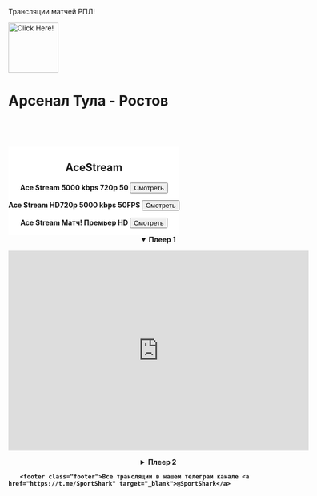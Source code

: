Трансляции матчей РПЛ!
      <!DOCTYPE html>
<html>
<head>
<meta charset="utf-8">
<title>Матчи Российской Премьер Лиги - телеграмм канал @SportShark</title>
<style> 
.flex-container {
    display: -webkit-flex;
    display: flex;  
    -webkit-flex-flow: row wrap;
    flex-flow: row wrap;
    font-weight: bold;
    text-align: center;
}

.flex-container > * {
    padding: 10px;
    flex: 1 100%;
}

.main {
    text-align: center;
    background: black;
}

.header {background: white;}
.footer {background: white;}
.aside {background: white;}

@media all and (min-width: 768px) {
    .aside { flex: 2 auto; }
    .main    { flex: 3 0px; }
    .aside { order: 1; } 
    .main    { order: 2; }
    .footer  { order: 4; }
}

details {
border: 1px solid #999;
border-radius: 5px;
margin: 0 2em .4em 2em;
padding: 1.04%;
}
 
details {
margin: 1em;
cursor: pointer;
}
 
summary {
border-radius: 5px;
cursor: pointer;
margin: -1%;
padding: 8px 10px;
background: -webkit-linear-gradient(top, #f3f3f3 50%, #e6e6e6 50%);
}
</style>
</head>
<body>
<a href="tg://resolve?domain=SportShark" rel="nofollow" target="_blank"><img src="https://4.downloader.disk.yandex.ru/preview/1f337c681dc8a786b0d35cb14aac6fa96611f59365489f9bccf95fbb3b7dd8d4/inf/opKlhmPyd_SdIQhC3mb5rkVZ2cIs_gzBzNg4B1vPzCJHHSxapv-IgYQgkOPwFP2smgZXU-NgDkvCMaRvlIfGCw==?uid=1185158977&filename=11.jpg&disposition=inline&hash=&limit=0&content_type=image%2Fpng&tknv=v2&owner_uid=1185158977&size=1903x966" alt="Click Here!" title="Click Here!" border="0" weight="100" height="100"></a>



<div class="flex-container">

<header class="header"><h1>Арсенал Тула - Ростов</h1></header>
  
  <aside class="aside"><h2>AceStream</h2>
 <p> Ace Stream	5000 kbps	720p	50 <a href="acestream://11b6aa16e978a409504b9e3e9c3b29c56f392bdf"><button>Смотреть</button></a></p>
<p> Ace Stream  HD720p 5000 kbps 50FPS <a href="acestream://65d49691687add6a93692a757817bac4f204ed1f"><button>Смотреть</button></a></p>
<p> Ace Stream Матч! Премьер HD <a href="acestream://9c8c6d66eec0af161894f1c4a9d0831da69d9a19"><button>Смотреть</button></a></p>








  
  
  </aside>
  
  
  
  
  <article class="main">
       <details open>
<summary>Плеер 1</summary>
<p><iframe width="600" height="400" src="http://faraonicup.ru/live2/matchpr.html" frameborder="0" allowfullscreen></iframe></p>
</details>
 
<details>
<summary>Плеер 2</summary>
<p><iframe width="600" height="400" src="https://www.twitch.tv/sportshark1" frameborder="0" allowfullscreen></iframe></p>
</details>

 </article>
 
    <footer class="footer">Все трансляции в нашем телеграм канале <a href="https://t.me/SportShark" target="_blank">@SportShark</a>            
        
        
</footer>
 </div>

</body>
</html>

